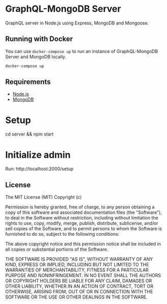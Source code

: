 # GraphQL-MongoDB Server

GraphQL server in Node.js using Express, MongoDB and Mongoose.

## Running with Docker
You can use `docker-compose up` to  run an instance of GraphQL-MongoDB Server and MongoDB locally.

```bash
docker-compose up
```

## Requirements

* [Node.js](http://nodejs.org/)
* [MongoDB](https://www.mongodb.org/) 

# Setup
cd server && npm start

# Initialize admin
Run: http://localhost:2000/setup

## License

The MIT License (MIT) Copyright (c)

Permission is hereby granted, free of charge, to any person obtaining a copy of this software and associated documentation files (the "Software"), to deal in the Software without restriction, including without limitation the rights to use, copy, modify, merge, publish, distribute, sublicense, and/or sell copies of the Software, and to permit persons to whom the Software is furnished to do so, subject to the following conditions:

The above copyright notice and this permission notice shall be included in all copies or substantial portions of the Software.

THE SOFTWARE IS PROVIDED "AS IS", WITHOUT WARRANTY OF ANY KIND, EXPRESS OR IMPLIED, INCLUDING BUT NOT LIMITED TO THE WARRANTIES OF MERCHANTABILITY, FITNESS FOR A PARTICULAR PURPOSE AND NONINFRINGEMENT. IN NO EVENT SHALL THE AUTHORS OR COPYRIGHT HOLDERS BE LIABLE FOR ANY CLAIM, DAMAGES OR OTHER LIABILITY, WHETHER IN AN ACTION OF CONTRACT, TORT OR OTHERWISE, ARISING FROM, OUT OF OR IN CONNECTION WITH THE SOFTWARE OR THE USE OR OTHER DEALINGS IN THE SOFTWARE.
